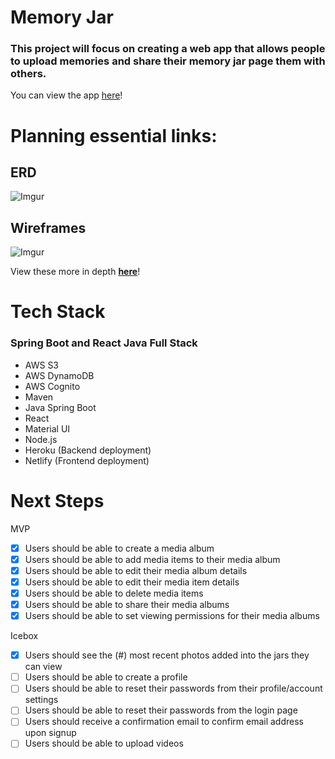 # Memory Jar

### This project will focus on creating a web app that allows people to upload memories and share their memory jar page them with others.
You can view the app [here](https://memoryjar.netlify.app)!

# Planning essential links:

## **ERD**
![Imgur](https://i.imgur.com/cFOG8wp.png)

## **Wireframes**
![Imgur](https://i.imgur.com/fkp53dY.png)

View these more in depth [**here**](https://whimsical.com/memoryjar-FF3NupDB4M26LTk6qpRDjS)!

# Tech Stack

### **Spring Boot and React Java Full Stack**
  - AWS S3
  - AWS DynamoDB
  - AWS Cognito
  - Maven
  - Java Spring Boot
  - React
  - Material UI
  - Node.js
  - Heroku (Backend deployment)
  - Netlify (Frontend deployment)

# Next Steps

MVP
- [x] Users should be able to create a media album
- [x] Users should be able to add media items to their media album
- [x] Users should be able to edit their media album details
- [x] Users should be able to edit their media item details
- [x] Users should be able to delete media items
- [x] Users should be able to share their media albums
- [x] Users should be able to set viewing permissions for their media albums

Icebox
- [x] Users should see the (#) most recent photos added into the jars they can view
- [ ] Users should be able to create a profile
- [ ] Users should be able to reset their passwords from their profile/account settings
- [ ] Users should be able to reset their passwords from the login page
- [ ] Users should receive a confirmation email to confirm email address upon signup
- [ ] Users should be able to upload videos
